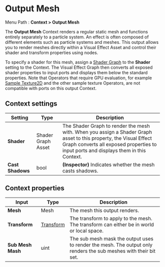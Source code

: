 # Output Mesh

Menu Path : **Context > Output Mesh**

The **Output Mesh** Context renders a regular static mesh and functions entirely separately to a particle system. An effect is often composed of different elements such as particle systems and meshes. This output allows you to render meshes directly within a Visual Effect Asset and control their shader and transform properties using nodes.

To specify a shader for this mesh, assign a [Shader Graph](https://docs.unity3d.com/Packages/com.unity.shadergraph@latest) to the **Shader** setting to the Context. The Visual Effect Graph then converts all exposed shader properties to input ports and displays them below the standard properties. Note that Operators that require GPU evaluation, for example [Sample Texture2D](Operator-SampleTexture2D.md) and the other sample texture Operators, are not compatible with ports on this output Context.

## Context settings

| **Setting**      | **Type**           | **Description**                                              |
| ---------------- | ------------------ | ------------------------------------------------------------ |
| **Shader**       | Shader Graph Asset | The Shader Graph to render the mesh with. When you assign a Shader Graph asset to this property, the Visual Effect Graph converts all exposed properties to input ports and displays them in this Context. |
| **Cast Shadows** | bool               | **(Inspector)** Indicates whether the mesh casts shadows. |

## Context properties

| **Input**         | **Type**                       | **Description**                                              |
| ----------------- | ------------------------------ | ------------------------------------------------------------ |
| **Mesh**          | Mesh                           | The mesh this output renders.                                |
| **Transform**     | [Transform](Type-Transform.md) | The transform to apply to the mesh. The transform can either be in world or local space. |
| **Sub Mesh Mash** | uint                           | The sub mesh mask the output uses to render the mesh. The output only renders the sub meshes with their bit set. |